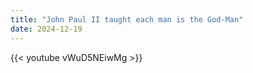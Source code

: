 ```yaml
---
title: "John Paul II taught each man is the God-Man"
date: 2024-12-19
---
```


{{< youtube vWuD5NEiwMg >}}
